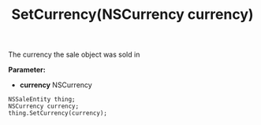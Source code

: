 ﻿---
uid: crmscript_ref_NSSaleEntity_SetCurrency
title: SetCurrency(NSCurrency currency)
intellisense: NSSaleEntity.SetCurrency
keywords: NSSaleEntity, GetCurrency
so.topic: reference
---

The currency the sale object was sold in

**Parameter:** 
 - **currency** NSCurrency

```crmscript
NSSaleEntity thing;
NSCurrency currency;
thing.SetCurrency(currency);
```

